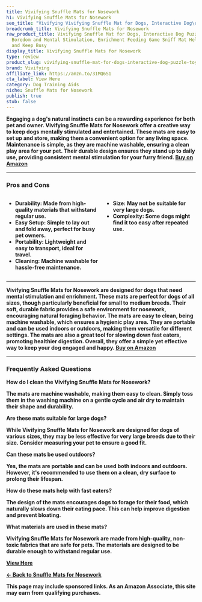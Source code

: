 ```yaml
---
title: Vivifying Snuffle Mats for Nosework
h1: Vivifying Snuffle Mats for Nosework
seo_title: "Vivifying Vivifying Snuffle Mat for Dogs, Interactive Dog\u2026"
breadcrumb_title: Vivifying Snuffle Mats for Nosework
raw_product_title: Vivifying Snuffle Mat for Dogs, Interactive Dog Puzzle Toy for
  Boredom and Mental Stimulation, Enrichment Feeding Game Sniff Mat Helps Slow Eating
  and Keep Busy
display_title: Vivifying Snuffle Mats for Nosework
type: review
product_slug: vivifying-snuffle-mat-for-dogs-interactive-dog-puzzle-toy-for-boredom-a-b60e92ab
brand: Vivifying
affiliate_link: https://amzn.to/3IMQ6S1
cta_label: View Here
category: Dog Training Aids
niche: Snuffle Mats for Nosework
publish: true
stub: false
---
```


<div id="intro" class="full-width">
  <p><strong>Engaging a dog's natural instincts can be a rewarding experience for both pet and owner. Vivifying Snuffle Mats for Nosework offer a creative way to keep dogs mentally stimulated and entertained. These mats are easy to set up and store, making them a convenient option for any living space. Maintenance is simple, as they are machine washable, ensuring a clean play area for your pet. Their durable design ensures they stand up to daily use, providing consistent mental stimulation for your furry friend. <a href="https://amzn.to/3IMQ6S1" rel="nofollow sponsored noopener" target="_blank"><strong>Buy on Amazon</strong></a></p>
</div>

<hr />
<h3 id="pros-cons">Pros and Cons</h3>
<div class="pc-grid" style="display:grid;grid-template-columns:1fr 1fr;gap:16px;">
  <ul>
    <li><strong>Durability:</strong> Made from high-quality materials that withstand regular use.</li>
    <li><strong>Easy Setup:</strong> Simple to lay out and fold away, perfect for busy pet owners.</li>
    <li><strong>Portability:</strong> Lightweight and easy to transport, ideal for travel.</li>
    <li><strong>Cleaning:</strong> Machine washable for hassle-free maintenance.</li>
  </ul>
  <ul>
    <li><strong>Size:</strong> May not be suitable for very large dogs.</li>
    <li><strong>Complexity:</strong> Some dogs might find it too easy after repeated use.</li>
  </ul>
</div>
<hr />

<div class="full-width">
  <p>Vivifying Snuffle Mats for Nosework are designed for dogs that need mental stimulation and enrichment. These mats are perfect for dogs of all sizes, though particularly beneficial for small to medium breeds. Their soft, durable fabric provides a safe environment for nosework, encouraging natural foraging behavior. The mats are easy to clean, being machine washable, which ensures a hygienic play area. They are portable and can be used indoors or outdoors, making them versatile for different settings. The mats are also a great tool for slowing down fast eaters, promoting healthier digestion. Overall, they offer a simple yet effective way to keep your dog engaged and happy. <a href="https://amzn.to/3IMQ6S1" rel="nofollow sponsored noopener" target="_blank"><strong>Buy on Amazon</strong></a></p>
</div>

<hr />
<h3 id="faqs">Frequently Asked Questions</h3>

<p><strong>How do I clean the Vivifying Snuffle Mats for Nosework?</strong></p>
<p>The mats are machine washable, making them easy to clean. Simply toss them in the washing machine on a gentle cycle and air dry to maintain their shape and durability.</p>

<p><strong>Are these mats suitable for large dogs?</strong></p>
<p>While Vivifying Snuffle Mats for Nosework are designed for dogs of various sizes, they may be less effective for very large breeds due to their size. Consider measuring your pet to ensure a good fit.</p>

<p><strong>Can these mats be used outdoors?</strong></p>
<p>Yes, the mats are portable and can be used both indoors and outdoors. However, it's recommended to use them on a clean, dry surface to prolong their lifespan.</p>

<p><strong>How do these mats help with fast eaters?</strong></p>
<p>The design of the mats encourages dogs to forage for their food, which naturally slows down their eating pace. This can help improve digestion and prevent bloating.</p>

<p><strong>What materials are used in these mats?</strong></p>
<p>Vivifying Snuffle Mats for Nosework are made from high-quality, non-toxic fabrics that are safe for pets. The materials are designed to be durable enough to withstand regular use.</p>
<p><a class="btn" href="https://amzn.to/3IMQ6S1" target="_blank" rel="nofollow sponsored noopener">View Here</a></p>
<p><a href="/roundups/dog-training-aids/snuffle-mats-for-nosework/">← Back to Snuffle Mats for Nosework</a></p>
<aside class="disclosure">This page may include sponsored links. As an Amazon Associate, this site may earn from qualifying purchases.</aside>

